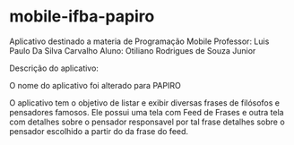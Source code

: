 # mobile-ifba-papiro

Aplicativo destinado a materia de Programação Mobile
Professor: Luis Paulo Da Silva Carvalho
Aluno: Otiliano Rodrigues de Souza Junior

Descrição do aplicativo:

O nome do aplicativo foi alterado para PAPIRO

O aplicativo tem o objetivo de listar e exibir diversas frases de filósofos e pensadores famosos.
Ele possui uma tela com Feed de Frases e outra tela com detalhes sobre o pensador responsavel por 
tal frase detalhes sobre o pensador escolhido a partir do da frase do feed. 